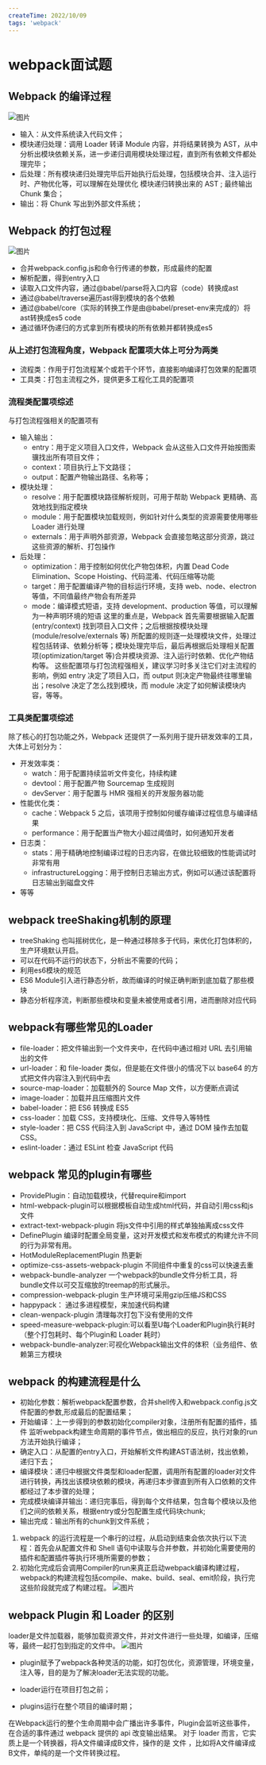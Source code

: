 ```yaml
---
createTime: 2022/10/09
tags: 'webpack'
---
```

# webpack面试题

## Webpack 的编译过程

![图片](../assets/webpack/packaging.webp)

* 输入：从文件系统读入代码文件；
* 模块递归处理：调用 Loader 转译 Module 内容，并将结果转换为 AST，从中分析出模块依赖关系，进一步递归调用模块处理过程，直到所有依赖文件都处理完毕；
* 后处理：所有模块递归处理完毕后开始执行后处理，包括模块合并、注入运行时、产物优化等，可以理解在处理优化 模块递归转换出来的 AST ; 最终输出 Chunk 集合；
* 输出：将 Chunk 写出到外部文件系统；

## Webpack 的打包过程

![图片](../assets/webpack/compile.webp)

* 合并webpack.config.js和命令行传递的参数，形成最终的配置
* 解析配置，得到entry入口
* 读取入口文件内容，通过@babel/parse将入口内容（code）转换成ast
* 通过@babel/traverse遍历ast得到模块的各个依赖
* 通过@babel/core（实际的转换工作是由@babel/preset-env来完成的）将ast转换成es5 code
* 通过循环伪递归的方式拿到所有模块的所有依赖并都转换成es5

### 从上述打包流程角度，Webpack 配置项大体上可分为两类

* 流程类：作用于打包流程某个或若干个环节，直接影响编译打包效果的配置项
* 工具类：打包主流程之外，提供更多工程化工具的配置项

### 流程类配置项综述

与打包流程强相关的配置项有

* 输入输出：
  * entry：用于定义项目入口文件，Webpack 会从这些入口文件开始按图索骥找出所有项目文件；
  * context：项目执行上下文路径；
  * output：配置产物输出路径、名称等；
* 模块处理：
  * resolve：用于配置模块路径解析规则，可用于帮助 Webpack 更精确、高效地找到指定模块
  * module：用于配置模块加载规则，例如针对什么类型的资源需要使用哪些 Loader 进行处理
  * externals：用于声明外部资源，Webpack 会直接忽略这部分资源，跳过这些资源的解析、打包操作
* 后处理：
  * optimization：用于控制如何优化产物包体积，内置 Dead Code Elimination、Scope Hoisting、代码混淆、代码压缩等功能
  * target：用于配置编译产物的目标运行环境，支持 web、node、electron 等值，不同值最终产物会有所差异
  * mode：编译模式短语，支持 development、production 等值，可以理解为一种声明环境的短语
这里的重点是，Webpack 首先需要根据输入配置(entry/context) 找到项目入口文件；之后根据按模块处理(module/resolve/externals 等) 所配置的规则逐一处理模块文件，处理过程包括转译、依赖分析等；模块处理完毕后，最后再根据后处理相关配置项(optimization/target 等)合并模块资源、注入运行时依赖、优化产物结构等。
这些配置项与打包流程强相关，建议学习时多关注它们对主流程的影响，例如 entry 决定了项目入口，而 output 则决定产物最终往哪里输出；resolve 决定了怎么找到模块，而 module 决定了如何解读模块内容，等等。

### 工具类配置项综述

除了核心的打包功能之外，Webpack 还提供了一系列用于提升研发效率的工具，大体上可划分为：

* 开发效率类：
  * watch：用于配置持续监听文件变化，持续构建
  * devtool：用于配置产物 Sourcemap 生成规则
  * devServer：用于配置与 HMR 强相关的开发服务器功能
* 性能优化类：
  * cache：Webpack 5 之后，该项用于控制如何缓存编译过程信息与编译结果
  * performance：用于配置当产物大小超过阈值时，如何通知开发者
* 日志类：
  * stats：用于精确地控制编译过程的日志内容，在做比较细致的性能调试时非常有用
  * infrastructureLogging：用于控制日志输出方式，例如可以通过该配置将日志输出到磁盘文件
* 等等

## webpack treeShaking机制的原理

* treeShaking 也叫摇树优化，是一种通过移除多于代码，来优化打包体积的，生产环境默认开启。
* 可以在代码不运行的状态下，分析出不需要的代码；
* 利用es6模块的规范
* ES6 Module引入进行静态分析，故而编译的时候正确判断到底加载了那些模块
* 静态分析程序流，判断那些模块和变量未被使用或者引用，进而删除对应代码

## webpack有哪些常⻅的Loader

* file-loader：把⽂件输出到⼀个⽂件夹中，在代码中通过相对 URL 去引⽤输出的⽂件
* url-loader：和 file-loader 类似，但是能在⽂件很⼩的情况下以 base64 的⽅式把⽂件内容注⼊到代码中去
* source-map-loader：加载额外的 Source Map ⽂件，以⽅便断点调试
* image-loader：加载并且压缩图⽚⽂件
* babel-loader：把 ES6 转换成 ES5
* css-loader：加载 CSS，⽀持模块化、压缩、⽂件导⼊等特性
* style-loader：把 CSS 代码注⼊到 JavaScript 中，通过 DOM 操作去加载 CSS。
* eslint-loader：通过 ESLint 检查 JavaScript 代码

## webpack 常见的plugin有哪些

* ProvidePlugin：自动加载模块，代替require和import
* html-webpack-plugin可以根据模板自动生成html代码，并自动引用css和js文件
* extract-text-webpack-plugin 将js文件中引用的样式单独抽离成css文件
* DefinePlugin 编译时配置全局变量，这对开发模式和发布模式的构建允许不同的行为非常有用。
* HotModuleReplacementPlugin 热更新
* optimize-css-assets-webpack-plugin 不同组件中重复的css可以快速去重
* webpack-bundle-analyzer  一个webpack的bundle文件分析工具，将bundle文件以可交互缩放的treemap的形式展示。
* compression-webpack-plugin  生产环境可采用gzip压缩JS和CSS
* happypack： 通过多进程模型，来加速代码构建
* clean-wenpack-plugin  清理每次打包下没有使用的文件
* speed-measure-webpack-plugin:可以看至U每个Loader和Plugin执行耗时（整个打包耗时、每个Plugin和 Loader 耗时）
* webpack-bundle-analyzer:可视化Webpack输出文件的体积（业务组件、依赖第三方模块

## webpack 的构建流程是什么

* 初始化参数：解析webpack配置参数，合并shell传入和webpack.config.js文件配置的参数,形成最后的配置结果；
* 开始编译：上一步得到的参数初始化compiler对象，注册所有配置的插件，插件 监听webpack构建生命周期的事件节点，做出相应的反应，执行对象的run方法开始执行编译；
* 确定入口：从配置的entry入口，开始解析文件构建AST语法树，找出依赖，递归下去；
* 编译模块：递归中根据文件类型和loader配置，调用所有配置的loader对文件进行转换，再找出该模块依赖的模块，再递归本步骤直到所有入口依赖的文件都经过了本步骤的处理；
* 完成模块编译并输出：递归完事后，得到每个文件结果，包含每个模块以及他们之间的依赖关系，根据entry或分包配置生成代码块chunk;
* 输出完成：输出所有的chunk到文件系统；

1. webpack 的运行流程是一个串行的过程，从启动到结束会依次执行以下流程：首先会从配置文件和 Shell 语句中读取与合并参数，并初始化需要使用的插件和配置插件等执行环境所需要的参数；
2. 初始化完成后会调用Compiler的run来真正启动webpack编译构建过程，webpack的构建流程包括compile、make、build、seal、emit阶段，执行完这些阶段就完成了构建过程。
![图片](../assets/webpack/build.png)

## webpack Plugin 和 Loader 的区别

loader是文件加载器，能够加载资源文件，并对文件进行一些处理，如编译，压缩 等，最终一起打包到指定的文件中。
![图片](../assets/webpack/loader.png)

* plugin赋予了webpack各种灵活的功能，如打包优化，资源管理，环境变量，注入等，目的是为了解决loader无法实现的功能。

* loader运行在项目打包之前；
* plugins运行在整个项目的编译时期；

在Webpack运行的整个生命周期中会广播出许多事件，Plugin会监听这些事件，在合适的事件通过 webpack 提供的 api 改变输出结果。
对于 loader 而言，它实质上是一个转换器，将A文件编译成B文件，操作的是 文件 ，比如将A文件编译成B文件，单纯的是一个文件转换过程。
